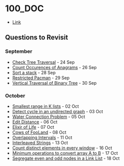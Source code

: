 # 100_DOC
* [Link](https://www.geeksforgeeks.org/100-days-of-code-with-gfg-get-committed-to-a-challenge/)

## Questions to Revisit

### September
* [Check Tree Traversal](https://practice.geeksforgeeks.org/problems/cb02d40f50b0113c47cd9036e5f340bb51b32289/1#) - 24 Sep
* [Count Occurences of Anagrams](https://practice.geeksforgeeks.org/problems/count-occurences-of-anagrams5839/1) - 26 Sep
* [Sort a stack](https://practice.geeksforgeeks.org/problems/sort-a-stack/1) - 28 Sep
* [Restricted Pacman](https://practice.geeksforgeeks.org/problems/2caf0501a39567d653197364a2b5c8a9f5943b7e/1) - 29 Sep
* [Vertical Traversal of Binary Tree](https://practice.geeksforgeeks.org/problems/print-a-binary-tree-in-vertical-order/1#) - 30 Sep

### October
* [Smallest range in K lists](https://practice.geeksforgeeks.org/problems/find-smallest-range-containing-elements-from-k-lists/1#) - 02 Oct
* [Detect cycle in an undirected graph](https://practice.geeksforgeeks.org/problems/detect-cycle-in-an-undirected-graph/1#) - 03 Oct
* [Water Connection Problem](https://practice.geeksforgeeks.org/problems/water-connection-problem5822/1#) - 05 Oct
* [Edit Distance](https://practice.geeksforgeeks.org/problems/edit-distance3702/1) - 06 Oct
* [Elixir of Life](https://practice.geeksforgeeks.org/problems/20290dc4188d384ae1f17d6a14bd2c95ea7012a8/1#) - 07 Oct
* [Cows of FooLand](https://practice.geeksforgeeks.org/problems/cows-of-fooland5818/1) - 08 Oct
* [Overlapping Intervals](https://practice.geeksforgeeks.org/problems/8a644e94faaa94968d8665ba9e0a80d1ae3e0a2d/1) - 11 Oct
* [Interleaved Strings](https://practice.geeksforgeeks.org/problems/interleaved-strings/1) - 13 Oct
* [Count distinct elements in every window](https://practice.geeksforgeeks.org/problems/count-distinct-elements-in-every-window/1) - 16 Oct
* [Minimum operations to convert array A to B](https://practice.geeksforgeeks.org/problems/minimum-insertions-to-make-two-arrays-equal/1) - 17 Oct
* [Segregate even and odd nodes in a Link List](https://practice.geeksforgeeks.org/problems/segregate-even-and-odd-nodes-in-a-linked-list5035/1) - 18 Oct

